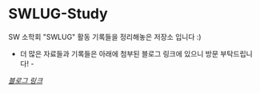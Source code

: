 # SWLUG-Study
SW 소학회 "SWLUG" 활동 기록들을 정리해놓은 저장소 입니다 :)

- 더 많은 자료들과 기록들은 아래에 첨부된 블로그 링크에 있으니 방문 부탁드립니다! -

[*블로그 링크*](https://blog.naver.com/top32161)

